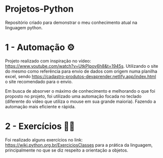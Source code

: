 # Projetos-Python
Repositório criado para demonstrar o meu conhecimento atual na linguagem python.

# 1 - Automação ⚙️

Projeto realizado com inspiração no vídeo: https://www.youtube.com/watch?v=UtkPIpov6h8&t=1945s. Utilizando o site do mesmo como referência para envio de dados com origem numa planilha excel, sendo https://cadastro-produtos-devaprender.netlify.app/index.html o site recomendado para o envio.

Em busca de absorver o máximo de conhecimento e melhorando o que foi proposto no projeto, foi utilizado uma automação focada no teclado (diferente do vídeo que utiliza o mouse em sua grande maioria). Fazendo a automação mais eficiente e rápida.

# 2 - Exercícios ✍🏽

Foi realizado alguns exercícios no link: https://wiki.python.org.br/ExerciciosClasses para a prática da linguagem, principalmente no que se diz respeito a orientação a objetos.
